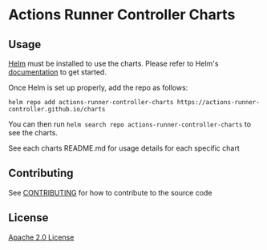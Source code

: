 # Actions Runner Controller Charts

## Usage

[Helm](https://helm.sh) must be installed to use the charts.
Please refer to Helm's [documentation](https://helm.sh/docs/) to get started.

Once Helm is set up properly, add the repo as follows:

```console
helm repo add actions-runner-controller-charts https://actions-runner-controller.github.io/charts
```

You can then run `helm search repo actions-runner-controller-charts` to see the charts.

See each charts README.md for usage details for each specific chart

## Contributing

See [CONTRIBUTING](CONTRIBUTING.md) for how to contribute to the source code

## License
[Apache 2.0 License](LICENSE)